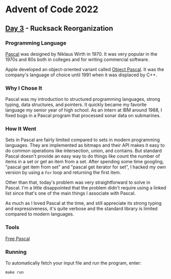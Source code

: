 # Advent of Code 2022
## [Day 3](https://adventofcode.com/2022/day/3) - Rucksack Reorganization

### Programming Language 

[Pascal](https://en.wikipedia.org/wiki/Pascal_(programming_language)) was designed by Niklaus Wirth in 1970.
It was very popular in the 1970s and 80s both in colleges and for writing commercial software.

Apple developed an object-oriented variant called [Object Pascal](https://en.wikipedia.org/wiki/Object_Pascal).
It was the company's language of choice until 1991 when it was displaced by C++.

### Why I Chose It

Pascal was my introduction to structured programming languages, strong typing, data structures, and pointers.
It quickly became my favorite language my senior year of high school.
As an intern at IBM around 1988, I fixed bugs in a Pascal program that processed sonar data on submarines.

### How It Went

Sets in Pascal are fairly limited compared to sets in modern programming languages.
They are implemented as bitmaps and their API makes it easy to do common operations like intersection, union, and contains.
But standard Pascal doesn't provide an easy way to do things like count the number of items in a set or get an item from a set.
After spending some time googling, "pascal get item from set" and "pascal get iterator for set", I hacked my own version by using a `For` loop and returning the first item.

Other than that, today's problem was very straightforward to solve in Pascal.
I'm a little disappointed that the problem didn't require using a linked list since that's one of the main things I associate with Pascal.

As much as I loved Pascal at the time, and still appreciate its strong typing and expressiveness, it's quite verbose and the standard library is limited compared to modern languages.

### Tools

[Free Pascal](https://freepascal.org)

### Running

To automatically fetch your input file and run the program, enter:

```
make run
```
